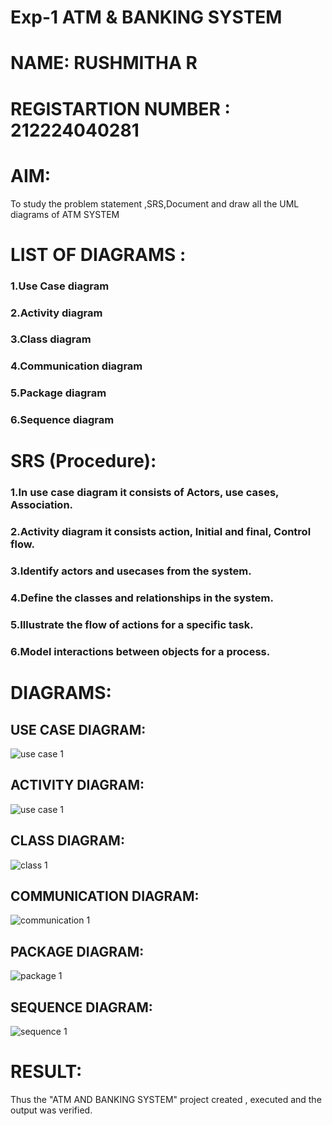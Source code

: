 # Exp-1 ATM & BANKING SYSTEM
# NAME: RUSHMITHA R
# REGISTARTION  NUMBER : 212224040281

# AIM:
To study the problem statement ,SRS,Document and draw all the UML diagrams of ATM SYSTEM

# LIST OF DIAGRAMS :

### 1.Use Case diagram
###  2.Activity diagram
### 3.Class diagram
### 4.Communication diagram
### 5.Package diagram
### 6.Sequence diagram


# SRS (Procedure):

### 1.In use case diagram it consists of Actors, use cases, Association.
### 2.Activity diagram it consists action, Initial and final, Control flow.
### 3.Identify actors and usecases from the system.
### 4.Define the classes and relationships in the system.
### 5.Illustrate the flow of actions for a specific task.
###  6.Model interactions between objects for a process.

# DIAGRAMS:

## USE CASE DIAGRAM:
![use case 1](https://github.com/user-attachments/assets/a67cb454-978c-4ebf-ada5-0f49fa506b84)

## ACTIVITY DIAGRAM:
![use case 1](https://github.com/user-attachments/assets/1149aa52-22c9-4d9c-83f7-7d55b7ce46e8)

## CLASS DIAGRAM:
![class 1](https://github.com/user-attachments/assets/599f5ee2-4d39-4549-a0c8-cca6b2563ab1)

## COMMUNICATION DIAGRAM:
![communication 1](https://github.com/user-attachments/assets/61fe6e16-2daf-44d6-8142-fb3ed44b72e6)

## PACKAGE DIAGRAM:
![package 1](https://github.com/user-attachments/assets/7975679d-6fba-4ed3-ae14-0e0d6b72f593)


## SEQUENCE DIAGRAM:
![sequence 1](https://github.com/user-attachments/assets/8fc240c2-977f-4ecb-bf1b-985616dde1bf)


# RESULT:
Thus the "ATM AND BANKING SYSTEM" project created , executed and the output was verified.
